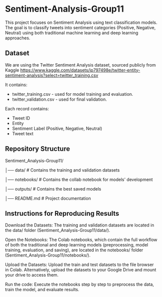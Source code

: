 # Sentiment-Analysis-Group11

This project focuses on Sentiment Analysis using text classification models. The goal is to classify tweets into sentiment categories (Positive, Negative, Neutral) using both traditional machine learning and deep learning approaches.

## Dataset
We are using the Twitter Sentiment Analysis dataset, sourced publicly from Kaggle https://www.kaggle.com/datasets/jp797498e/twitter-entity-sentiment-analysis?select=twitter_training.csv

It contains:
- twitter_training.csv - used for model training and evaluation.
- twitter_validation.csv - used for final validation.

Each record contains:
- Tweet ID
- Entity
- Sentiment Label (Positive, Negative, Neutral)
- Tweet text

## Repository Structure
Sentiment_Analysis-Group11/

│── data/ # Contains the training and validation datasets

│── notebooks/ # Contains the collab notebook for models' development

│── outputs/ # Contains the best saved models

│── README.md # Project documentation

## Instructions for Reproducing Results
Download the Datasets: The training and validation datasets are located in the data/ folder (Sentiment_Analysis-Group11/data/).

Open the Notebooks: The Colab notebooks, which contain the full workflow of both the traditional and deep learning models (preprocessing, model training, evaluation, and saving), are located in the notebooks/ folder (Sentiment_Analysis-Group11/notebooks/).

Upload the Datasets: Upload the train and test datasets to the file browser in Colab. Alternatively, upload the datasets to your Google Drive and mount your drive to access them.

Run the code: Execute the notebooks step by step to preprocess the data, train the model, and evaluate results.


